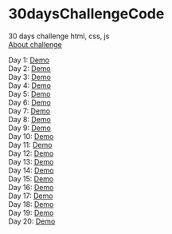 # 30daysChallengeCode
30 days challenge html, css, js       
[About challenge](https://www.nodemy.vn/projects-html-css-js)

Day 1: [Demo](https://nguyenthuy1911.github.io/30daysChallengeCode/Day1-Product_card/index.html)    
Day 2: [Demo](https://nguyenthuy1911.github.io/30daysChallengeCode/Day2-Profile_card/index.html)    
Day 3: [Demo](https://nguyenthuy1911.github.io/30daysChallengeCode/Day3-Create_modal/index.html)    
Day 4: [Demo](https://nguyenthuy1911.github.io/30daysChallengeCode/Day4-Image_gallery/index.html)   
Day 5: [Demo](https://nguyenthuy1911.github.io/30daysChallengeCode/Day5-Search_box/index.html)               
Day 6: [Demo](https://nguyenthuy1911.github.io/30daysChallengeCode/Day6-Detect_pressed_key/index.html)     
Day 7: [Demo](https://nguyenthuy1911.github.io/30daysChallengeCode/Day7-Search_tags/index.html)   
Day 8: [Demo](https://nguyenthuy1911.github.io/30daysChallengeCode/Day8-Register_form_validator/index.html)  
Day 9: [Demo](https://nguyenthuy1911.github.io/30daysChallengeCode/Day9-Weather_app/index.html)           
Day 10: [Demo](https://nguyenthuy1911.github.io/30daysChallengeCode/Day10-Todo_list/index.html)                   
Day 11: [Demo](https://nguyenthuy1911.github.io/30daysChallengeCode/Day11-Toast_notification/index.html)  
Day 12: [Demo](https://nguyenthuy1911.github.io/30daysChallengeCode/Day12-Create_range_slider/index.html)  
Day 13: [Demo](https://nguyenthuy1911.github.io/30daysChallengeCode/Day13-Preview_image/index.html)         
Day 14: [Demo](https://nguyenthuy1911.github.io/30daysChallengeCode/Day14-Slideshow/index.html)        
Day 15: [Demo](https://nguyenthuy1911.github.io/30daysChallengeCode/Day15-Live_product_filter/index.html)       
Day 16: [Demo](https://nguyenthuy1911.github.io/30daysChallengeCode/Day16-Show_on_scroll/index.html)    
Day 17: [Demo](https://nguyenthuy1911.github.io/30daysChallengeCode/Day17-Counter_up/index.html)    
Day 18: [Demo](https://nguyenthuy1911.github.io/30daysChallengeCode/Day18-Drag_and_drop/index.html)     
Day 19: [Demo](https://nguyenthuy1911.github.io/30daysChallengeCode/Day19-Drawing_app/index.html)     
Day 20: [Demo](https://nguyenthuy1911.github.io/30daysChallengeCode/Day20-Typing_animation_effect/index.html)     